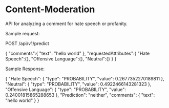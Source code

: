 # Content-Moderation

API for analyzing a comment for hate speech or profanity. 

Sample request:

POST /api/v1/predict

{
    "comments":{
        "text": "hello world"
    },
    "requestedAttributes":{
        "Hate Speech":{},
        "Offensive Language":{},
        "Neutral":{}
    }
}


Sample Response:

{
    "Hate Speech": {
        "type": "PROBABILITY",
        "value": 0.2677352270189811
    },
    "Neutral": {
        "type": "PROBABILITY",
        "value": 0.4922466143281323
    },
    "Offensive Language": {
        "type": "PROBABILITY",
        "value": 0.24001815865288653
    },
    "Prediction": "neither",
    "comments": {
        "text": "hello world"
    }
}

